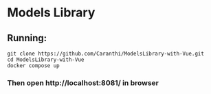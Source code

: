 # Models Library

## Running:

```console
git clone https://github.com/Caranthi/ModelsLibrary-with-Vue.git
cd ModelsLibrary-with-Vue
docker compose up
```

### Then open http://localhost:8081/ in browser
